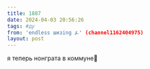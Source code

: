 ```yaml
---
title: 1887
date: 2024-04-03 20:56:26
tags: #ду
from: 'endless шизing ⍼' (channel1162404975)
layout: post
---
```


я теперь нонграта в коммуне🏅


